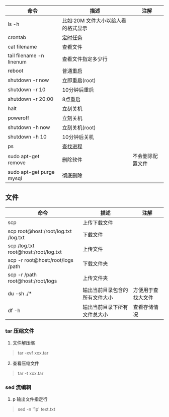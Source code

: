 | 命令 | 描述 | 注解 |
| ---- | ---- | ---- |
|ls -h|比如:20M 文件大小以给人看的格式显示 ||
|crontab| [定时任务](定时任务.md)| |
|cat filename |查看文件||
|tail filename -n linenum |查看文件指定多少行||
|reboot|普通重启||
|shutdown -r now   |  立即重启(root) |
|shutdown -r 10   | 10分钟后重启  |
|shutdown -r 20:00   | 8点重启  |
|halt   |   立刻关机|
|poweroff   | 立刻关机  |
|shutdown -h now   | 立刻关机(root)  |
|shutdown -h 10   |   10分钟后关机|
|ps | [查找进程](杀死进程.md)|
|sudo apt-get remove |删除软件|不会删除配置文件|
|sudo apt-get purge mysql|彻底删除||

## 文件
| 命令 | 描述 | 注解 |
| ---- | ---- | ---- |
|scp|上传下载文件 ||
|scp root@host:/root/log.txt /log.txt |下载文件 ||
|scp /log.txt root@host:/root/log.txt  |上传文件 ||
|scp -r root@host:/root/logs /path |下载文件夹 ||
|scp -r /path root@host:/root/logs |上传文件夹 ||
|du -sh ./*| 输出当前目录包含的所有文件大小|方便用于查找大文件|
|df -h| 输出当前目录下所有文件总大小|查看存储情况|

### tar 压缩文件
1. 文件解压缩
> tar -xvf xxx.tar   
2. 查看压缩文件
> tar -t xxx.tar 

### sed 流编辑
1. p  输出文件指定行
> sed -n '1p' text.txt



